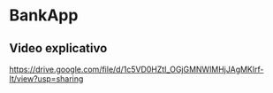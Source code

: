 # BankApp


## Video explicativo

https://drive.google.com/file/d/1c5VD0HZtI_OGjGMNWlMHjJAgMKlrf-It/view?usp=sharing
